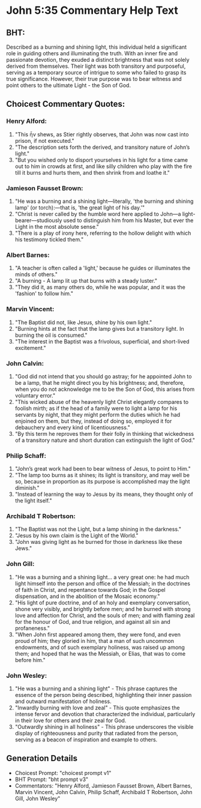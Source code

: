 # John 5:35 Commentary Help Text

## BHT:
Described as a burning and shining light, this individual held a significant role in guiding others and illuminating the truth. With an inner fire and passionate devotion, they exuded a distinct brightness that was not solely derived from themselves. Their light was both transitory and purposeful, serving as a temporary source of intrigue to some who failed to grasp its true significance. However, their true purpose was to bear witness and point others to the ultimate Light - the Son of God.

## Choicest Commentary Quotes:
### Henry Alford:
1. "This ἦν shews, as Stier rightly observes, that John was now cast into prison, if not executed."
2. "The description sets forth the derived, and transitory nature of John’s light."
3. "But you wished only to disport yourselves in his light for a time came out to him in crowds at first, and like silly children who play with the fire till it burns and hurts them, and then shrink from and loathe it."

### Jamieson Fausset Brown:
1. "He was a burning and a shining light—literally, 'the burning and shining lamp' (or torch):—that is, 'the great light of his day.'"
2. "Christ is never called by the humble word here applied to John—a light-bearer—studiously used to distinguish him from his Master, but ever the Light in the most absolute sense."
3. "There is a play of irony here, referring to the hollow delight with which his testimony tickled them."

### Albert Barnes:
1. "A teacher is often called a 'light,' because he guides or illuminates the minds of others."
2. "A burning - A lamp lit up that burns with a steady luster."
3. "They did it, as many others do, while he was popular, and it was the 'fashion' to follow him."

### Marvin Vincent:
1. "The Baptist did not, like Jesus, shine by his own light."
2. "Burning hints at the fact that the lamp gives but a transitory light. In burning the oil is consumed."
3. "The interest in the Baptist was a frivolous, superficial, and short-lived excitement."

### John Calvin:
1. "God did not intend that you should go astray; for he appointed John to be a lamp, that he might direct you by his brightness; and, therefore, when you do not acknowledge me to be the Son of God, this arises from voluntary error."
2. "This wicked abuse of the heavenly light Christ elegantly compares to foolish mirth; as if the head of a family were to light a lamp for his servants by night, that they might perform the duties which he had enjoined on them, but they, instead of doing so, employed it for debauchery and every kind of licentiousness."
3. "By this term he reproves them for their folly in thinking that wickedness of a transitory nature and short duration can extinguish the light of God."

### Philip Schaff:
1. "John’s great work had been to bear witness of Jesus, to point to Him." 
2. "The lamp too burns as it shines; its light is transitory, and may well be so, because in proportion as its purpose is accomplished may the light diminish."
3. "Instead of learning the way to Jesus by its means, they thought only of the light itself."

### Archibald T Robertson:
1. "The Baptist was not the Light, but a lamp shining in the darkness."
2. "Jesus by his own claim is the Light of the World."
3. "John was giving light as he burned for those in darkness like these Jews."

### John Gill:
1. "He was a burning and a shining light... a very great one: he had much light himself into the person and office of the Messiah; in the doctrines of faith in Christ, and repentance towards God; in the Gospel dispensation, and in the abolition of the Mosaic economy."
2. "His light of pure doctrine, and of an holy and exemplary conversation, shone very visibly, and brightly before men; and he burned with strong love and affection for Christ, and the souls of men; and with flaming zeal for the honour of God, and true religion, and against all sin and profaneness."
3. "When John first appeared among them, they were fond, and even proud of him; they gloried in him, that a man of such uncommon endowments, and of such exemplary holiness, was raised up among them; and hoped that he was the Messiah, or Elias, that was to come before him."

### John Wesley:
1. "He was a burning and a shining light" - This phrase captures the essence of the person being described, highlighting their inner passion and outward manifestation of holiness.
2. "Inwardly burning with love and zeal" - This quote emphasizes the intense fervor and devotion that characterized the individual, particularly in their love for others and their zeal for God.
3. "Outwardly shining in all holiness" - This phrase underscores the visible display of righteousness and purity that radiated from the person, serving as a beacon of inspiration and example to others.


## Generation Details
- Choicest Prompt: "choicest prompt v1"
- BHT Prompt: "bht prompt v3"
- Commentators: "Henry Alford, Jamieson Fausset Brown, Albert Barnes, Marvin Vincent, John Calvin, Philip Schaff, Archibald T Robertson, John Gill, John Wesley"
